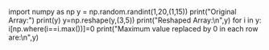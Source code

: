 import numpy as np
y = np.random.randint(1,20,(1,15))
print("Original Array:")
print(y)
y=np.reshape(y,(3,5))
print("Reshaped Array:\n",y)
for i in y:
  i[np.where(i==i.max())]=0
print("Maximum value replaced by 0 in each row are:\n",y)
